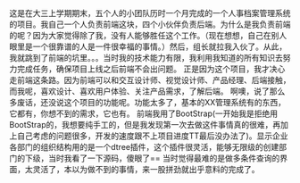 这是在大三上学期期末，五个人的小团队历时一个月完成的一个人事档案管理系统的项目。我自己一个人负责前端这块，四个小伙伴负责后端。为什么是我负责前端的呢？因为大家觉得除了我，没有人能够胜任这个工作。（现在想想，自己在别人眼里是一个很靠谱的人是一件很幸福的事情。）然后，组长就拉我入伙了。从此，我就跳到了前端的坑里。。。当时我的技术能力有限，我利用我知道的所有知识去努力完成任务，确保项目上线之后前端不会出问题。
正是因为这个项目，我才决心走前端这条路。因为前端可以和交互设计师、视觉设计师、产品经理、后端接触，而我呢，喜欢设计、喜欢用户体验、关注产品需求，了解后端。
啊噢，说了那么多废话，还没说这个项目的功能呢。功能太多了，基本的XX管理系统有的东西，它都有，你想不到的需求，它也有。
前端我用了BootStrap(一开始我是拒绝用BootStrap的，我想要纯手工的，但是我发现第一次去做这件事情真的很难，再加上自己考虑的问题很多，开发的速度跟不上项目进度TT最后没办法了)。显示企业各部门的组织结构用的是一个dtree插件，这个插件很灵活，能够无限级的创建部门的下级，当时我看了一下源码，傻眼了== 当时觉得最难的是做多条件查询的界面，太灵活了，本以为做不到的事情，来一股拼劲就出乎意料的完成了。

